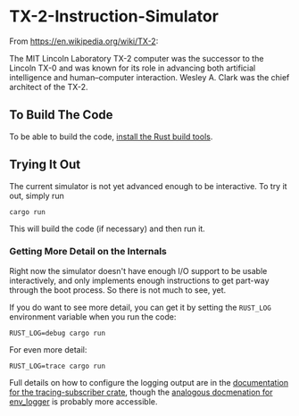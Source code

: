 # TX-2-Instruction-Simulator

From https://en.wikipedia.org/wiki/TX-2:

The MIT Lincoln Laboratory TX-2 computer was the successor to the
Lincoln TX-0 and was known for its role in advancing both artificial
intelligence and human–computer interaction. Wesley A. Clark was the
chief architect of the TX-2.

## To Build The Code

To be able to build the code, [install the Rust build
tools](https://doc.rust-lang.org/cargo/getting-started/installation.html).

## Trying It Out

The current simulator is not yet advanced enough to be interactive.
To try it out, simply run

```
cargo run
```

This will build the code (if necessary) and then run it.


### Getting More Detail on the Internals

Right now the simulator doesn't have enough I/O support to be usable
interactively, and only implements enough instructions to get part-way
through the boot process.  So there is not much to see, yet.

If you do want to see more detail, you can get it by setting the
`RUST_LOG` environment variable when you run the code:

```
RUST_LOG=debug cargo run
```

For even more detail:

```
RUST_LOG=trace cargo run
```

Full details on how to configure the logging output are in the
[documentation for the tracing-subscriber
crate](https://docs.rs/tracing-subscriber/0.2.25/tracing_subscriber/filter/struct.EnvFilter.html),
though the [analogous docmenation for
env_logger](https://docs.rs/env_logger/0.7.1/env_logger/#enabling-logging)
is probably more accessible.
